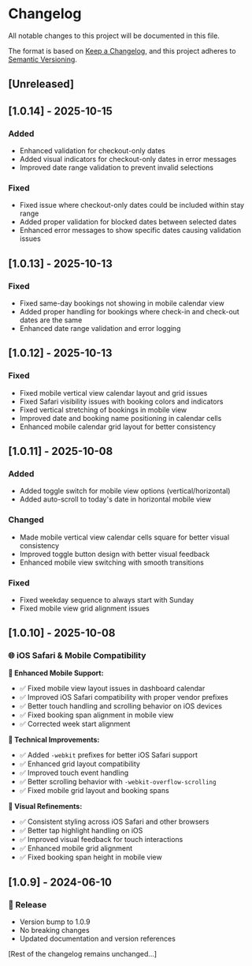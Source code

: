 # Changelog

All notable changes to this project will be documented in this file.

The format is based on [Keep a Changelog](https://keepachangelog.com/en/1.0.0/),
and this project adheres to [Semantic Versioning](https://semver.org/spec/v2.0.0.html).

## [Unreleased]

## [1.0.14] - 2025-10-15

### Added
- Enhanced validation for checkout-only dates
- Added visual indicators for checkout-only dates in error messages
- Improved date range validation to prevent invalid selections

### Fixed
- Fixed issue where checkout-only dates could be included within stay range
- Added proper validation for blocked dates between selected dates
- Enhanced error messages to show specific dates causing validation issues

## [1.0.13] - 2025-10-13

### Fixed
- Fixed same-day bookings not showing in mobile calendar view
- Added proper handling for bookings where check-in and check-out dates are the same
- Enhanced date range validation and error logging

## [1.0.12] - 2025-10-13

### Fixed
- Fixed mobile vertical view calendar layout and grid issues
- Fixed Safari visibility issues with booking colors and indicators
- Fixed vertical stretching of bookings in mobile view
- Improved date and booking name positioning in calendar cells
- Enhanced mobile calendar grid layout for better consistency

## [1.0.11] - 2025-10-08

### Added
- Added toggle switch for mobile view options (vertical/horizontal)
- Added auto-scroll to today's date in horizontal mobile view

### Changed
- Made mobile vertical view calendar cells square for better visual consistency
- Improved toggle button design with better visual feedback
- Enhanced mobile view switching with smooth transitions

### Fixed
- Fixed weekday sequence to always start with Sunday
- Fixed mobile view grid alignment issues

## [1.0.10] - 2025-10-08

### 🌐 iOS Safari & Mobile Compatibility

**📱 Enhanced Mobile Support:**
- ✅ Fixed mobile view layout issues in dashboard calendar
- ✅ Improved iOS Safari compatibility with proper vendor prefixes
- ✅ Better touch handling and scrolling behavior on iOS devices
- ✅ Fixed booking span alignment in mobile view
- ✅ Corrected week start alignment

**🔧 Technical Improvements:**
- ✅ Added `-webkit` prefixes for better iOS Safari support
- ✅ Enhanced grid layout compatibility
- ✅ Improved touch event handling
- ✅ Better scrolling behavior with `-webkit-overflow-scrolling`
- ✅ Fixed mobile grid layout and booking spans

**🎨 Visual Refinements:**
- ✅ Consistent styling across iOS Safari and other browsers
- ✅ Better tap highlight handling on iOS
- ✅ Improved visual feedback for touch interactions
- ✅ Enhanced mobile grid alignment
- ✅ Fixed booking span height in mobile view

## [1.0.9] - 2024-06-10

### 🚀 Release

- Version bump to 1.0.9
- No breaking changes
- Updated documentation and version references

[Rest of the changelog remains unchanged...]